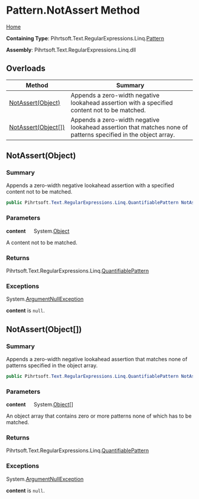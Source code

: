 # Pattern\.NotAssert Method

[Home](../../../../../../README.md)

**Containing Type**: Pihrtsoft\.Text\.RegularExpressions\.Linq\.[Pattern](../README.md)

**Assembly**: Pihrtsoft\.Text\.RegularExpressions\.Linq\.dll

## Overloads

| Method | Summary |
| ------ | ------- |
| [NotAssert(Object)](#Pihrtsoft_Text_RegularExpressions_Linq_Pattern_NotAssert_System_Object_) | Appends a zero\-width negative lookahead assertion with a specified content not to be matched\. |
| [NotAssert(Object\[\])](#Pihrtsoft_Text_RegularExpressions_Linq_Pattern_NotAssert_System_Object___) | Appends a zero\-width negative lookahead assertion that matches none of patterns specified in the object array\. |

## NotAssert\(Object\) <a name="Pihrtsoft_Text_RegularExpressions_Linq_Pattern_NotAssert_System_Object_"></a>

### Summary

Appends a zero\-width negative lookahead assertion with a specified content not to be matched\.

```csharp
public Pihrtsoft.Text.RegularExpressions.Linq.QuantifiablePattern NotAssert(object content)
```

### Parameters

**content** &emsp; System\.[Object](https://docs.microsoft.com/en-us/dotnet/api/system.object)

A content not to be matched\.

### Returns

Pihrtsoft\.Text\.RegularExpressions\.Linq\.[QuantifiablePattern](../../QuantifiablePattern/README.md)

### Exceptions

System\.[ArgumentNullException](https://docs.microsoft.com/en-us/dotnet/api/system.argumentnullexception)

**content** is `null`\.

## NotAssert\(Object\[\]\) <a name="Pihrtsoft_Text_RegularExpressions_Linq_Pattern_NotAssert_System_Object___"></a>

### Summary

Appends a zero\-width negative lookahead assertion that matches none of patterns specified in the object array\.

```csharp
public Pihrtsoft.Text.RegularExpressions.Linq.QuantifiablePattern NotAssert(params object[] content)
```

### Parameters

**content** &emsp; System\.[Object](https://docs.microsoft.com/en-us/dotnet/api/system.object)\[\]

An object array that contains zero or more patterns none of which has to be matched\.

### Returns

Pihrtsoft\.Text\.RegularExpressions\.Linq\.[QuantifiablePattern](../../QuantifiablePattern/README.md)

### Exceptions

System\.[ArgumentNullException](https://docs.microsoft.com/en-us/dotnet/api/system.argumentnullexception)

**content** is `null`\.

